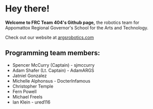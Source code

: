 # Hey there!

**Welcome to FRC Team 404's Github page,**
the robotics team for Appomattox Regional Governor's School for the Arts and Technology.

Check out our website at [argsrobotics.com](http://argsrobotics.com)

## Programming team members:
- Spencer McCurry (Captain) - sjmccurry
- Adam Shafer (Lt. Captain) - AdamARGS
- Jatniel Gonzalez
- Michelle Alphonsus - DocterInfamous
- Christopher Temple
- Fern Powell
- Michael Freels
- Ian Klein - ured116
